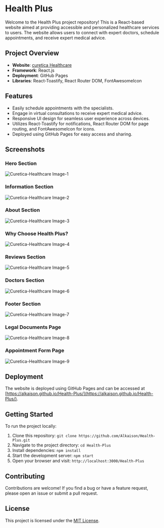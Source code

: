 # Health Plus

Welcome to the Health Plus project repository! This is a React-based website aimed at providing accessible and personalized healthcare services to users. The website allows users to connect with expert doctors, schedule appointments, and receive expert medical advice.

## Project Overview

- **Website**: [curetica Healthcare](https://alkaison.github.io/Health-Plus/ "curetica Healthcare")
- **Framework**: React.js
- **Deployment**: GitHub Pages
- **Libraries**: React-Toastify, React Router DOM, FontAwesomeIcon

## Features

- Easily schedule appointments with the specialists.
- Engage in virtual consultations to receive expert medical advice.
- Responsive UI design for seamless user experience across devices.
- Utilizes React-Toastify for notifications, React Router DOM for page routing, and FontAwesomeIcon for icons.
- Deployed using GitHub Pages for easy access and sharing.

## Screenshots

### Hero Section

![Curetica-Healthcare Image-1](https://i.postimg.cc/0Q4839KN/Health-Plus-Image1.png)

### Information Section

![Curetica-Healthcare Image-2](https://i.postimg.cc/zvRJY4TF/Health-Plus-Image2.png)

### About Section

![Curetica-Healthcare Image-3](https://i.postimg.cc/8zGrwbV0/Health-Plus-Image3.png)

### Why Choose Health Plus?

![Curetica-Healthcare Image-4](https://i.postimg.cc/fknMz5Kn/Health-Plus-Image4.png)

### Reviews Section

![Curetica-Healthcare Image-5](https://i.postimg.cc/xjkHdCRt/Health-Plus-Image5.png)

### Doctors Section

![Curetica-Healthcare Image-6](https://i.postimg.cc/8PM6h0xv/Health-Plus-Image6.png)

### Footer Section

![Curetica-Healthcare Image-7](https://i.postimg.cc/sftWGrHy/Health-Plus-Image7.png)

### Legal Documents Page

![Curetica-Healthcare Image-8](https://i.postimg.cc/FKskXszb/Health-Plus-Image8.png)

### Appointment Form Page

![Curetica-Healthcare Image-9](https://i.postimg.cc/2SxLtBk8/Health-Plus-Image9.png)

## Deployment

The website is deployed using GitHub Pages and can be accessed at [https://alkaison.github.io/Health-Plus/](https://alkaison.github.io/Health-Plus/).

## Getting Started

To run the project locally:

1. Clone this repository: `git clone https://github.com/Alkaison/Health-Plus.git`
2. Navigate to the project directory: `cd Health-Plus`
3. Install dependencies: `npm install`
4. Start the development server: `npm start`
5. Open your browser and visit: `http://localhost:3000/Health-Plus`

## Contributing

Contributions are welcome! If you find a bug or have a feature request, please open an issue or submit a pull request.

## License

This project is licensed under the [MIT License](./LICENSE "Project LICENSE").
